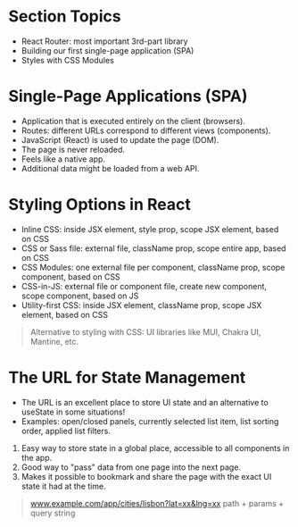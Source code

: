 # Section Topics

-   React Router: most important 3rd-part library
-   Building our first single-page application (SPA)
-   Styles with CSS Modules

# Single-Page Applications (SPA)

-   Application that is executed entirely on the client (browsers).
-   Routes: different URLs correspond to different views (components).
-   JavaScript (React) is used to update the page (DOM).
-   The page is never reloaded.
-   Feels like a native app.
-   Additional data might be loaded from a web API.

# Styling Options in React

-   Inline CSS: inside JSX element, style prop, scope JSX element, based on CSS
-   CSS or Sass file: external file, className prop, scope entire app, based on CSS
-   CSS Modules: one external file per component, className prop, scope component, based on CSS
-   CSS-in-JS: external file or component file, create new component, scope component, based on JS
-   Utility-first CSS: inside JSX element, className prop, scope JSX element, based on CSS

> Alternative to styling with CSS: UI libraries like MUI, Chakra UI, Mantine, etc.

# The URL for State Management

-   The URL is an excellent place to store UI state and an alternative to useState in some situations!
-   Examples: open/closed panels, currently selected list item, list sorting order, applied list filters.

1. Easy way to store state in a global place, accessible to all components in the app.
2. Good way to "pass" data from one page into the next page.
3. Makes it possible to bookmark and share the page with the exact UI state it had at the time.

> www.example.com/app/cities/lisbon?lat=xx&lng=xx
> path + params + query string
